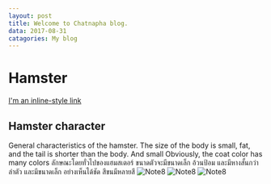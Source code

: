 ```yaml
---
layout: post
title: Welcome to Chatnapha blog.
data: 2017-08-31
catagories: My blog
---
```


# Hamster

[I'm an inline-style link](https://http//blog.Hamster.com)

## Hamster character

General characteristics of the hamster. 
The size of the body is small, fat, and the tail is shorter than the body. 
And small Obviously, the coat color has many colors
ลักษณะโดยทั่วไปของแฮมสเตอร์ ขนาดตัวจะมีขนาดเล็ก อ้วนป้อม และมีหางสั้นกว่าลำตัว และมีขนาดเล็ก อย่างเห็นได้ชัด สีขนมีหลายสี
![Note8](http://image.dek-d.com/25/2988880/109721362)
![Note8](https://img.kapook.com/u/2015/pree/pet11/q2_17.jpg)
![Note8](http://i.kapook.com/photofolder/pet7/Hamster-070211-08.jpg)
